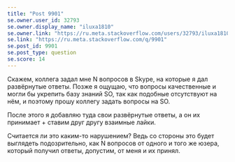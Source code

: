 ```yaml
---
title: "Post 9901"
se.owner.user_id: 32793
se.owner.display_name: "iluxa1810"
se.owner.link: "https://ru.meta.stackoverflow.com/users/32793/iluxa1810"
se.link: "https://ru.meta.stackoverflow.com/q/9901"
se.post_id: 9901
se.post_type: question
se.score: 14
---
```

<p>Скажем, коллега задал мне N вопросов в Skype, на которые я дал развёрнутые ответы. Позже я ощущаю, что вопросы качественные и могли бы укрепить базу знаний SO, так как подобные отсутствуют на нём, и поэтому прошу коллегу задать вопросы на SO.</p>

<p>После этого я добавляю туда свои развёрнутые ответы, а он их принимает + ставим друг другу взаимные лайки.</p>

<p>Считается ли это каким-то нарушением? Ведь со стороны это будет выглядеть подозрительно, как N вопросов от одного и того же юзера, который получил ответы, допустим, от меня и их принял.</p>
